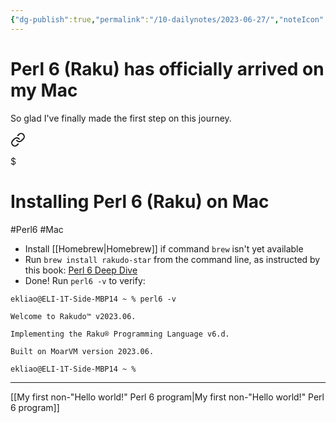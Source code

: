 ```yaml
---
{"dg-publish":true,"permalink":"/10-dailynotes/2023-06-27/","noteIcon":"2","created":"","updated":""}
---
```


# Perl 6 (Raku) has officially arrived on my Mac

So glad I've finally made the first step on this journey.


<div class="transclusion internal-embed is-loaded"><a class="markdown-embed-link" href="/installing-perl-6-raku-on-mac/" aria-label="Open link"><svg xmlns="http://www.w3.org/2000/svg" width="24" height="24" viewBox="0 0 24 24" fill="none" stroke="currentColor" stroke-width="2" stroke-linecap="round" stroke-linejoin="round" class="svg-icon lucide-link"><path d="M10 13a5 5 0 0 0 7.54.54l3-3a5 5 0 0 0-7.07-7.07l-1.72 1.71"></path><path d="M14 11a5 5 0 0 0-7.54-.54l-3 3a5 5 0 0 0 7.07 7.07l1.71-1.71"></path></svg></a><div class="markdown-embed">

$<div class="markdown-embed-title">

# Installing Perl 6 (Raku) on Mac

</div>



#Perl6
#Mac 

- Install [[Homebrew\|Homebrew]] if command `brew` isn't yet available
- Run `brew install rakudo-star` from the command line, as instructed by this book: [Perl 6 Deep Dive](https://subscription.packtpub.com/book/programming/9781787282049/1/ch01lvl1sec06/working-with-rakudo-star)
- Done! Run `perl6 -v` to verify:
```
ekliao@ELI-1T-Side-MBP14 ~ % perl6 -v

Welcome to Rakudo™ v2023.06.

Implementing the Raku® Programming Language v6.d.

Built on MoarVM version 2023.06.

ekliao@ELI-1T-Side-MBP14 ~ %
```

---
[[My first non-"Hello world!" Perl 6 program\|My first non-"Hello world!" Perl 6 program]]


</div></div>
